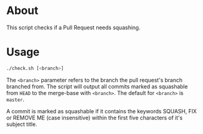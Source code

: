 # About

This script checks if a Pull Request needs squashing.

# Usage

```bash
./check.sh [<branch>]
```

The `<branch>` parameter refers to the branch the pull request's branch branched
from. The script will output all commits marked as squashable from `HEAD` to the
merge-base with `<branch>`. The default for `<branch>` is `master`.

A commit is marked as squashable if it contains the keywords SQUASH, FIX or
REMOVE ME (case insensitive) within the first five characters of it's subject
title.
